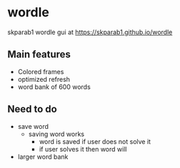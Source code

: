 # wordle
skparab1 wordle gui at https://skparab1.github.io/wordle

## Main features
- Colored frames
- optimized refresh
- word bank of 600 words

## Need to do
- save word
  - saving word works
    - word is saved if user does not solve it
    - if user solves it then word will
- larger word bank
